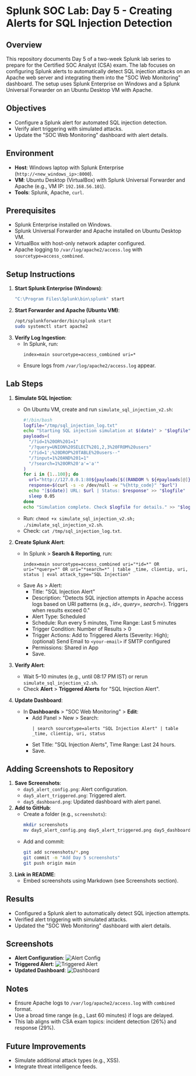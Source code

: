 # Splunk SOC Lab: Day 5 - Creating Alerts for SQL Injection Detection

## Overview
This repository documents Day 5 of a two-week Splunk lab series to prepare for the Certified SOC Analyst (CSA) exam. The lab focuses on configuring Splunk alerts to automatically detect SQL injection attacks on an Apache web server and integrating them into the "SOC Web Monitoring" dashboard. The setup uses Splunk Enterprise on Windows and a Splunk Universal Forwarder on an Ubuntu Desktop VM with Apache.

## Objectives
- Configure a Splunk alert for automated SQL injection detection.
- Verify alert triggering with simulated attacks.
- Update the "SOC Web Monitoring" dashboard with alert details.

## Environment
- **Host**: Windows laptop with Splunk Enterprise (`http://<new_windows_ip>:8000`).
- **VM**: Ubuntu Desktop (VirtualBox) with Splunk Universal Forwarder and Apache (e.g., VM IP: `192.168.56.101`).
- **Tools**: Splunk, Apache, `curl`.

## Prerequisites
- Splunk Enterprise installed on Windows.
- Splunk Universal Forwarder and Apache installed on Ubuntu Desktop VM.
- VirtualBox with host-only network adapter configured.
- Apache logging to `/var/log/apache2/access.log` with `sourcetype=access_combined`.

## Setup Instructions
1. **Start Splunk Enterprise (Windows)**:
   ```bash
   "C:\Program Files\Splunk\bin\splunk" start
   ```
2. **Start Forwarder and Apache (Ubuntu VM)**:
   ```bash
   /opt/splunkforwarder/bin/splunk start
   sudo systemctl start apache2
   ```
3. **Verify Log Ingestion**:
   - In Splunk, run:
     ```spl
     index=main sourcetype=access_combined uri=*
     ```
   - Ensure logs from `/var/log/apache2/access.log` appear.

## Lab Steps
1. **Simulate SQL Injection**:
   - On Ubuntu VM, create and run `simulate_sql_injection_v2.sh`:
     ```bash
     #!/bin/bash
     logfile="/tmp/sql_injection_log.txt"
     echo "Starting SQL injection simulation at $(date)" > "$logfile"
     payloads=(
       "/?id=1%20OR%201=1"
       "/?query=UNION%20SELECT%201,2,3%20FROM%20users"
       "/?id=1';%20DROP%20TABLE%20users--"
       "/?input=1%20AND%201=1"
       "/?search=1%20OR%20'a'='a'"
     )
     for i in {1..100}; do
       url="http://127.0.0.1:80${payloads[$((RANDOM % ${#payloads[@]}))]}"
       response=$(curl -s -o /dev/null -w "%{http_code}" "$url")
       echo "[$(date)] URL: $url | Status: $response" >> "$logfile"
       sleep 0.05
     done
     echo "Simulation complete. Check $logfile for details." >> "$logfile"
     ```
   - Run: `chmod +x simulate_sql_injection_v2.sh; ./simulate_sql_injection_v2.sh`.
   - Check: `cat /tmp/sql_injection_log.txt`.

2. **Create Splunk Alert**:
   - In Splunk > **Search & Reporting**, run:
     ```spl
     index=main sourcetype=access_combined uri="*id=*" OR uri="*query=*" OR uri="*search=*" | table _time, clientip, uri, status | eval attack_type="SQL Injection"
     ```
   - Save As > Alert:
     - Title: "SQL Injection Alert"
     - Description: "Detects SQL injection attempts in Apache access logs based on URI patterns (e.g., *id=*, *query=*, *search=*). Triggers when results exceed 0."
     - Alert Type: Scheduled
     - Schedule: Run every 5 minutes, Time Range: Last 5 minutes
     - Trigger Condition: Number of Results > 0
     - Trigger Actions: Add to Triggered Alerts (Severity: High); (optional) Send Email to `<your-email>` if SMTP configured
     - Permissions: Shared in App
     - Save.

3. **Verify Alert**:
   - Wait 5–10 minutes (e.g., until 08:17 PM IST) or rerun `simulate_sql_injection_v2.sh`.
   - Check **Alert** > **Triggered Alerts** for "SQL Injection Alert".

4. **Update Dashboard**:
   - In **Dashboards** > "SOC Web Monitoring" > **Edit**:
     - Add Panel > New > Search:
       ```spl
       | search sourcetype=alerts "SQL Injection Alert" | table _time, clientip, uri, status
       ```
     - Set Title: "SQL Injection Alerts", Time Range: Last 24 hours.
     - Save.

## Adding Screenshots to Repository
1. **Save Screenshots**:
   - `day5_alert_config.png`: Alert configuration.
   - `day5_alert_triggered.png`: Triggered alert.
   - `day5_dashboard.png`: Updated dashboard with alert panel.
2. **Add to GitHub**:
   - Create a folder (e.g., `screenshots`):
     ```bash
     mkdir screenshots
     mv day5_alert_config.png day5_alert_triggered.png day5_dashboard.png screenshots/
     ```
   - Add and commit:
     ```bash
     git add screenshots/*.png
     git commit -m "Add Day 5 screenshots"
     git push origin main
     ```
3. **Link in README**:
   - Embed screenshots using Markdown (see Screenshots section).

## Results
- Configured a Splunk alert to automatically detect SQL injection attempts.
- Verified alert triggering with simulated attacks.
- Updated the "SOC Web Monitoring" dashboard with alert details.

## Screenshots
- **Alert Configuration**:
  ![Alert Config](screenshots/day5_alert_config.png)
- **Triggered Alert**:
  ![Triggered Alert](screenshots/day5_alert_triggered.png)
- **Updated Dashboard**:
  ![Dashboard](screenshots/day5_dashboard.png)

## Notes
- Ensure Apache logs to `/var/log/apache2/access.log` with `combined` format.
- Use a broad time range (e.g., Last 60 minutes) if logs are delayed.
- This lab aligns with CSA exam topics: incident detection (26%) and response (29%).

## Future Improvements
- Simulate additional attack types (e.g., XSS).
- Integrate threat intelligence feeds.